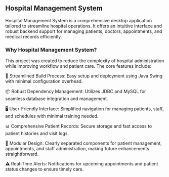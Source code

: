 ## Hospital Management System 
Hospital Management System is a comprehensive desktop application tailored to streamline hospital operations. It offers an intuitive interface and robust backend support for managing patients, doctors, appointments, and medical records efficiently.

### Why Hospital Management System?
This project was created to reduce the complexity of hospital administration while improving workflow and patient care. The core features include:

🧩 Streamlined Build Process: Easy setup and deployment using Java Swing with minimal configuration overhead.

📦 Robust Dependency Management: Utilizes JDBC and MySQL for seamless database integration and management.

🖥️ User-Friendly Interface: Simplified navigation for managing patients, staff, and schedules with minimal training needed.

📊 Comprehensive Patient Records: Secure storage and fast access to patient histories and visit logs.

🧱 Modular Design: Clearly separated components for patient management, appointments, and staff administration, making future enhancements straightforward.

⚠️ Real-Time Alerts: Notifications for upcoming appointments and patient status changes to ensure timely care.
